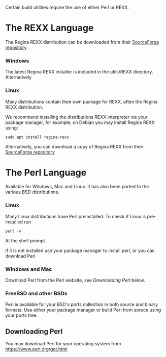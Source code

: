 Certain build utilities require the use of either Perl or REXX.

# The REXX Language

The Regina REXX distribution can be downloaded from their [SourceForge repository](https://sourceforge.net/projects/regina-rexx/files/regina-rexx) 

### Windows

The latest Regina REXX installer is included in the utils/REXX directory. Alternatively 

### Linux 

Many distributions contain their own package for REXX, often the Regina REXX distribution. 

We recommend installing the distributions REXX interpreter via your package manager, for example, on Debian you may install Regina REXX using:

```shell
sudo apt install regina-rexx
```

Alternatively, you can download a copy of Regina REXX from their [SourceForge repository](https://sourceforge.net/projects/regina-rexx/files/regina-rexx)


# The Perl Language

Available for Windows, Mac and Linux. It has also been ported to the various BSD distributions.

### Linux

Many Linux distributions have Perl preinstalled. To check if Linux is pre-installed run

```shell
perl -v 
```
At the shell prompt.

If it is not installed use your package manager to install perl, or you can download Perl

### Windows and Mac

Download Perl from the Perl website, see *Downloading Perl* below.

### FreeBSD and other BSDs

Perl is available for your BSD's ports collection in both source and binary formats. Use either your package manager or build Perl from soruce using your ports tree.

## Downloading Perl

You may download Perl for your operating system from  https://www.perl.org/get.html